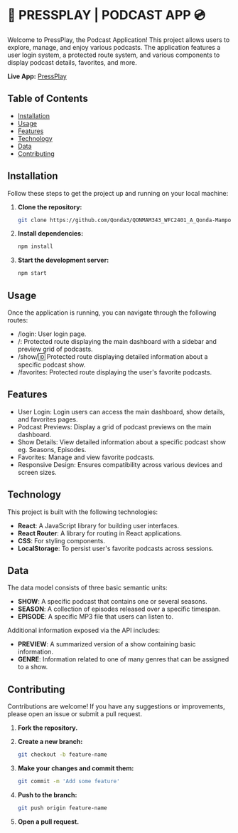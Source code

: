 # 🎵 PRESSPLAY | PODCAST APP 💿

Welcome to PressPlay, the Podcast Application! This project allows users to explore, manage, and enjoy various podcasts. The application features a user login system, a protected route system, and various components to display podcast details, favorites, and more.

**Live App:** [PressPlay](https://pressplay.netlify.app/)
## Table of Contents
* [Installation](#installation)
* [Usage](#usage)
* [Features](#features)
* [Technology](#technology)
* [Data](#data)
* [Contributing](#contributing)

## Installation

Follow these steps to get the project up and running on your local machine:

1. **Clone the repository:**

   ```bash
   git clone https://github.com/Qonda3/QONMAM343_WFC2401_A_Qonda-Mampofu_DJS11-main.git
2. **Install dependencies:**
   ```bash
   npm install
3. **Start the development server:**
   ```bash
   npm start

## Usage

Once the application is running, you can navigate through the following routes:

- /login: User login page.
- /: Protected route displaying the main dashboard with a sidebar and preview grid of podcasts.
- /show/:id: Protected route displaying detailed information about a specific podcast show.
- /favorites: Protected route displaying the user's favorite podcasts.

## Features

- User Login: Login users can access the main dashboard, show details, and favorites pages.
- Podcast Previews: Display a grid of podcast previews on the main dashboard.
- Show Details: View detailed information about a specific podcast show eg. Seasons, Episodes.
- Favorites: Manage and view favorite podcasts.
- Responsive Design: Ensures compatibility across various devices and screen sizes.

## Technology

This project is built with the following technologies:

- **React**: A JavaScript library for building user interfaces.
- **React Router**: A library for routing in React applications.
- **CSS**: For styling components.
- **LocalStorage**:  To persist user's favorite podcasts across sessions.

## Data

The data model consists of three basic semantic units:

- **SHOW**: A specific podcast that contains one or several seasons.
- **SEASON**: A collection of episodes released over a specific timespan.
- **EPISODE**: A specific MP3 file that users can listen to.

Additional information exposed via the API includes:

- **PREVIEW**: A summarized version of a show containing basic information.
- **GENRE**: Information related to one of many genres that can be assigned to a show.

## Contributing

Contributions are welcome! If you have any suggestions or improvements, please open an issue or submit a pull request.

1. **Fork the repository.**
2. **Create a new branch:**

   ```bash
   git checkout -b feature-name
3. **Make your changes and commit them:**

   ```bash
   git commit -m 'Add some feature'
4. **Push to the branch:**

   ```bash
   git push origin feature-name
5. **Open a pull request.**

